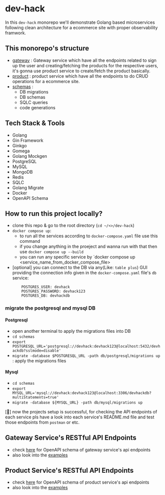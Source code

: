 # dev-hack

In this `dev-hack` monorepo we'll demonstrate Golang based microservices following clean architecture for a ecommerce site with proper observability framwork.

## This monorepo's structure

- [gateway](./gateway/README.md) : Gateway service which have all the endpoints related to sign up the user and creating/fetching the products for the respective users, it's gonna use product service to create/fetch the product basically.
- [product](./product/README.md) : product service which have all the endpoints to do CRUD operations for a ecommerce site.
- [schemas](./schemas/README.md) :
  - DB migrations
  - DB schemas
  - SQLC queries
  - code generations

## Tech Stack & Tools

- Golang
- Gin Framework
- Ginkgo
- Gomega
- Golang Mockgen
- PostgreSQL
- MySQL
- MongoDB
- Redis
- SQLC
- Golang Migrate
- Docker
- OpenAPI Schema

## How to run this project locally?

- clone this repo & go to the root directory (`cd ~/<>/dev-hack`)
- `docker compose up`:
  - to run all the services according to `docker-compose.yaml` file use this command
  - if you change anything in the proeject and wanna run with that then use `docker compose up --build`
  - you can run any specific service by `docker compose up <service_name_from_docker_compose_file>
- [optional] you can connect to the DB via any(Like: `table plus`) GUI providing the connection info given in the `docker-compose.yaml` file's `db` service:
  ```
      POSTGRES_USER: devhack
      POSTGRES_PASSWORD: devhack123
      POSTGRES_DB: devhackdb
  ```

### migrate the postgresql and mysql DB

#### Postgresql

- open another terminal to apply the migrations files into DB
- `cd schemas`
- `export POSTGRESQL_URL='postgresql://devhack:devhack123@localhost:5432/devhackdb?sslmode=disable'`
- `migrate -database $POSTGRESQL_URL -path db/postgresql/migrations up` : apply the migrations files

#### Mysql

- `cd schemas`
- `export MYSQL_URL='mysql://devhack:devhack123@localhost:3306/devhackdb?multiStatements=true'`
- `migrate -database ${MYSQL_URL} -path db/mysql/migrations up`

[🎉] now the projects setup is successful, for checking the API endpoints of each service pls have a look into each service's README.md file and test those endpoints from `postman` or etc.

## Gateway Service's RESTful API Endpoints

- check [here](./gateway/openapi.yaml) for OpenAPI schema of gateway service's api endpoints
- also look into the [examples](./gateway/README.md)

## Product Service's RESTful API Endpoints

- check [here](./product/openapi.yaml) for OpenAPI schema of product service's api endpoints
- also look into the [examples](./ecom/README.md)
